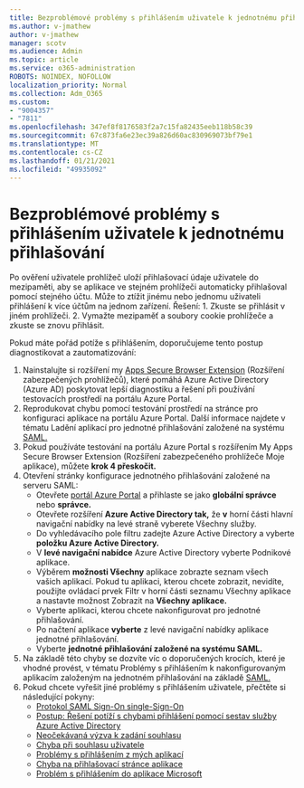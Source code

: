 ```yaml
---
title: Bezproblémové problémy s přihlášením uživatele k jednotnému přihlašování
ms.author: v-jmathew
author: v-jmathew
manager: scotv
ms.audience: Admin
ms.topic: article
ms.service: o365-administration
ROBOTS: NOINDEX, NOFOLLOW
localization_priority: Normal
ms.collection: Adm_O365
ms.custom:
- "9004357"
- "7811"
ms.openlocfilehash: 347ef8f8176583f2a7c15fa82435eeb118b58c39
ms.sourcegitcommit: 67c873fa6e23ec39a826d60ac830969073bf79e1
ms.translationtype: MT
ms.contentlocale: cs-CZ
ms.lasthandoff: 01/21/2021
ms.locfileid: "49935092"
---
```

# <a name="seamless-sso-user-sign-in-issues"></a>Bezproblémové problémy s přihlášením uživatele k jednotnému přihlašování

Po ověření uživatele prohlížeč uloží přihlašovací údaje uživatele do mezipaměti, aby se aplikace ve stejném prohlížeči automaticky přihlašoval pomocí stejného účtu. Může to ztížit jinému nebo jednomu uživateli přihlášení k více účtům na jednom zařízení. Řešení: 1. Zkuste se přihlásit v jiném prohlížeči. 2. Vymažte mezipaměť a soubory cookie prohlížeče a zkuste se znovu přihlásit.

Pokud máte pořád potíže s přihlášením, doporučujeme tento postup diagnostikovat a zautomatizování:

1. Nainstalujte si rozšíření my [Apps Secure Browser Extension](https://docs.microsoft.com/azure/active-directory/manage-apps/access-panel-extension-problem-installing) (Rozšíření zabezpečených prohlížečů), které pomáhá Azure Active Directory (Azure AD) poskytovat lepší diagnostiku a řešení při používání testovacích prostředí na portálu Azure Portal.
2. Reprodukovat chybu pomocí testování prostředí na stránce pro konfiguraci aplikace na portálu Azure Portal. Další informace najdete v tématu Ladění aplikací pro jednotné přihlašování založené na systému [SAML.](https://docs.microsoft.com/azure/active-directory/azuread-dev/howto-v1-debug-saml-sso-issues)
3. Pokud používáte testování na portálu Azure Portal s rozšířením My Apps Secure Browser Extension (Rozšíření zabezpečeného prohlížeče Moje aplikace), můžete **krok 4 přeskočit.**
4. Otevření stránky konfigurace jednotného přihlašování založené na serveru SAML:
    - Otevřete [portál Azure Portal](https://portal.azure.com/) a přihlaste se jako **globální správce** nebo **správce.**
    - Otevřete rozšíření **Azure Active Directory tak,** že **v** horní části hlavní navigační nabídky na levé straně vyberete Všechny služby.
    - Do vyhledávacího pole filtru zadejte Azure Active Directory a vyberte **položku Azure Active Directory.**
    - V **levé navigační nabídce** Azure Active Directory vyberte Podnikové aplikace.
    - Výběrem **možnosti Všechny** aplikace zobrazte seznam všech vašich aplikací. Pokud tu aplikaci, kterou chcete zobrazit, nevidíte, použijte ovládací  prvek Filtr v  horní části seznamu Všechny aplikace a nastavte možnost Zobrazit na **Všechny aplikace.** 
    - Vyberte aplikaci, kterou chcete nakonfigurovat pro jednotné přihlašování.
    - Po načtení aplikace **vyberte** z levé navigační nabídky aplikace jednotné přihlašování.
    - Vyberte **jednotné přihlašování založené na systému SAML.**
5. Na základě této chyby se dozvíte víc o doporučených krocích, které je vhodné provést, v tématu Problémy s přihlášením k nakonfigurovaným aplikacím založeným na jednotném přihlašování na základě [SAML.](https://docs.microsoft.com/azure/active-directory/manage-apps/application-sign-in-problem-federated-sso-gallery#application-not-found-in-directory)
6. Pokud chcete vyřešit jiné problémy s přihlášením uživatele, přečtěte si následující pokyny:
    - [Protokol SAML Sign-On single-Sign-On](https://docs.microsoft.com/azure/active-directory/develop/single-sign-on-saml-protocol)
    - [Postup: Řešení potíží s chybami přihlášení pomocí sestav služby Azure Active Directory](https://docs.microsoft.com/azure/active-directory/reports-monitoring/howto-troubleshoot-sign-in-errors)
    - [Neočekávaná výzva k zadání souhlasu](https://docs.microsoft.com/azure/active-directory/manage-apps/application-sign-in-unexpected-user-consent-prompt)
    - [Chyba při souhlasu uživatele](https://docs.microsoft.com/azure/active-directory/manage-apps/application-sign-in-unexpected-user-consent-error)
    - [Problémy s přihlášením z mých aplikací](https://docs.microsoft.com/azure/active-directory/manage-apps/application-sign-in-other-problem-access-panel)
    - [Chyba na přihlašovací stránce aplikace](https://docs.microsoft.com/azure/active-directory/manage-apps/application-sign-in-problem-application-error)
    - [Problém s přihlášením do aplikace Microsoft](https://docs.microsoft.com/azure/active-directory/manage-apps/application-sign-in-problem-first-party-microsoft)
